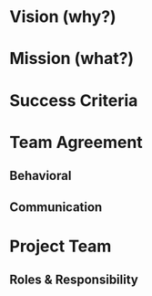 # Vision (why?)

# Mission (what?)

# Success Criteria

# Team Agreement

## Behavioral

## Communication
  
# Project Team

## Roles & Responsibility
